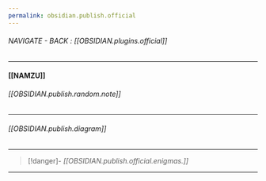```yaml
---
permalink: obsidian.publish.official
---
```


###### NAVIGATE - BACK : [[OBSIDIAN.plugins.official]]
-----
#### [[NAMZU]]



###### [[OBSIDIAN.publish.random.note]]

------

###### [[OBSIDIAN.publish.diagram]]



----
>[!danger]- *[[OBSIDIAN.publish.official.enigmas.]]*
---
